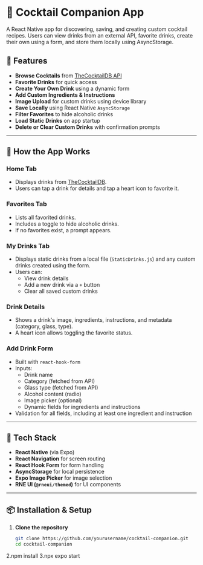 # 🍹 Cocktail Companion App

A React Native app for discovering, saving, and creating custom cocktail recipes. Users can view drinks from an external API, favorite drinks, create their own using a form, and store them locally using AsyncStorage.

## 📱 Features

- **Browse Cocktails** from [TheCocktailDB API](https://www.thecocktaildb.com/api.php)
- **Favorite Drinks** for quick access
- **Create Your Own Drink** using a dynamic form
- **Add Custom Ingredients & Instructions**
- **Image Upload** for custom drinks using device library
- **Save Locally** using React Native `AsyncStorage`
- **Filter Favorites** to hide alcoholic drinks
- **Load Static Drinks** on app startup
- **Delete or Clear Custom Drinks** with confirmation prompts

---

## 🚀 How the App Works

### Home Tab
- Displays drinks from [TheCocktailDB](https://www.thecocktaildb.com).
- Users can tap a drink for details and tap a heart icon to favorite it.

### Favorites Tab
- Lists all favorited drinks.
- Includes a toggle to hide alcoholic drinks.
- If no favorites exist, a prompt appears.

### My Drinks Tab
- Displays static drinks from a local file (`StaticDrinks.js`) and any custom drinks created using the form.
- Users can:
  - View drink details
  - Add a new drink via a `+` button
  - Clear all saved custom drinks

### Drink Details
- Shows a drink's image, ingredients, instructions, and metadata (category, glass, type).
- A heart icon allows toggling the favorite status.

### Add Drink Form
- Built with `react-hook-form`
- Inputs:
  - Drink name
  - Category (fetched from API)
  - Glass type (fetched from API)
  - Alcohol content (radio)
  - Image picker (optional)
  - Dynamic fields for ingredients and instructions
- Validation for all fields, including at least one ingredient and instruction

---

## 🧪 Tech Stack

- **React Native** (via Expo)
- **React Navigation** for screen routing
- **React Hook Form** for form handling
- **AsyncStorage** for local persistence
- **Expo Image Picker** for image selection
- **RNE UI (`@rneui/themed`)** for UI components

---

## 📦 Installation & Setup

1. **Clone the repository**
   ```bash
   git clone https://github.com/yourusername/cocktail-companion.git
   cd cocktail-companion
2.npm install
3.npx expo start
